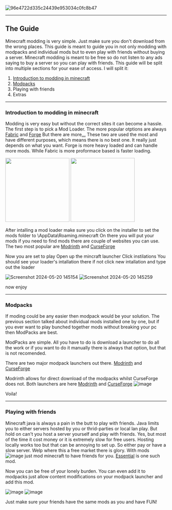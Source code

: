 ![96e4722d335c24439e953034c0fc8b47](https://github.com/hollowshield/minecraftmodding/assets/70131064/abe5392b-45aa-4c3a-8fd5-4a865257a5c3)
 
---

## The Guide
Minecraft modding is very simple. Just make sure you don't download from the wrong places. 
This guide is meant to guide you in not only modding with modpacks and individual mods but to even play with friends without buying a server. Minecraft modding is meant to be free so do not listen to any ads saying to buy a server so you can play with friends. 
This guide will be split into multiple sections for your ease of access. I will split it:
1. [Introduction to modding in minecraft](#user-content-introduction-to-modding-in-minecraft)
2. [Modpacks](#user-content-modpacks)
3. Playing with friends
4. Extras

---

### Introduction to modding in minecraft 


Modding is very easy but without the correct sites it can become a hassle. 
The first step is to pick a Mod Loader.
The more popular otptions are always [Fabric](https://fabricmc.net/) and [Forge](https://files.minecraftforge.net/net/minecraftforge/forge/)
But there are more[...](https://ftb.fandom.com/wiki/Category:Modloaders)
These two are used the most and have different purposes, which means there is no best one. It really just depends on what you want. Forge is more heavy loaded and can handle more mods. While Fabric is more proformace based is faster loading. 

<img src="https://github.com/hollowshield/minecraftmodding/assets/70131064/76690140-3577-452e-9587-af6e74e992b0" width="200">

<img src="https://github.com/hollowshield/minecraftmodding/assets/70131064/07bbe05e-b22b-49db-b274-9c0115470b38" width="200">

After intalling a mod loader make sure you click on the installer to set the mods folder to \AppData\Roaming\.minecraft
On there you will put your mods
if you need to find mods there are couple of websites you can use.
The two most popular are [Modrinth](https://modrinth.com/) and [CurseForge](https://www.curseforge.com/minecraft)


Now you are set to play
Open up the mincraft launcher
Click instilations
You should see your loader's intallation there
if not click new intallation and type out the loader

![Screenshot 2024-05-20 145154](https://github.com/hollowshield/minecraftmodding/assets/70131064/eed47e8c-9728-4dd3-8d85-0e36179133ba)
![Screenshot 2024-05-20 145259](https://github.com/hollowshield/minecraftmodding/assets/70131064/9a152a3b-84f0-4be1-b8ff-1d5c8908b1b3)

now enjoy 


***


### Modpacks

If moding could be any easier then modpack would be your solution.
The previous section talked about individual mods installed one by one, but if you ever want to play bunched together mods without breaking your pc then ModPacks are best. 

ModPacks are simple. All you have to do is download a launcher to do all the work or if you want to do it manually there is always that option, but that is not recomended. 

There are two major modpack launchers out there. [Modrinth](https://modrinth.com/) and [CurseForge](https://www.curseforge.com/minecraft)

Modrinth allows for direct download of the modpacks whilst CurseForge does not.
Both launchers are here [Modrinth](https://modrinth.com/app) and [CurseForge](https://www.curseforge.com/download/app)
![image](https://github.com/hollowshield/minecraftmodding/assets/70131064/c7dd4a80-faf3-4c20-b929-d980ca58ea40)

Voila!

---

### Playing with friends

Minecraft java is always a pain in the butt to play with friends. Java limits you to either servers hosted by you or thrid-parties or local lan play. But hold on can't you host a server yourself and play with friends. Yes, but most of the time it cost money or it is extremely slow for free users. Hosting locally works too but that can be annoying to set up. 
So either pay or have a slow server. 
Welp where this a free market there is glory. With mods
![image](https://github.com/hollowshield/minecraftmodding/assets/70131064/c216b916-dad4-4b16-8c0e-9abeaeb09426)
just mod minecraft to have friends for you. 
[Essential](https://essential.gg/) is one such mod. 

Now you can be free of your lonely burden. 
You can even add it to modpacks just allow content modifications on your modpack launcher and add this mod. 

![image](https://github.com/hollowshield/minecraftmodding/assets/70131064/d5b1f654-8414-4856-9023-43b3d7762c5e)
![image](https://github.com/hollowshield/minecraftmodding/assets/70131064/804e63d8-9ec7-414a-aca4-9a1abde542af)

Just make sure your friends have the same mods as you and have FUN!



